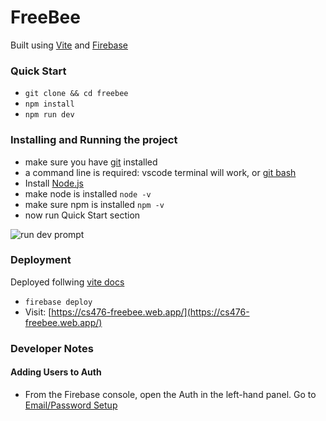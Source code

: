 # FreeBee
Built using [Vite](https://vitejs.dev/) and [Firebase](https://firebase.google.com/)

### Quick Start
- `git clone && cd freebee`
- `npm install`
- `npm run dev`

### Installing and Running the project  
- make sure you have [git](https://git-scm.com/) installed
- a command line is required: vscode terminal will work, or [git bash](https://gitforwindows.org/)
- Install [Node.js](https://nodejs.org/en/)
- make node is installed `node -v`
- make sure npm is installed `npm -v`
- now run Quick Start section

![run dev prompt](/Users/chrisdielschnieder/code_work/firebase/cs457_project/freebee/public/run_dev_prompt.jpg)


### Deployment
Deployed follwing [vite docs](vitejs.dev/guide/static-deploy.html#google-firebase)
- `firebase deploy`
-  Visit: [https://cs476-freebee.web.app/](https://cs476-freebee.web.app/)

### Developer Notes

#### Adding Users to Auth
- From the Firebase console, open the Auth in the left-hand panel. Go to [Email/Password Setup](https://firebaseopensource.com/projects/firebase/quickstart-android/auth/readme/#getting_started)